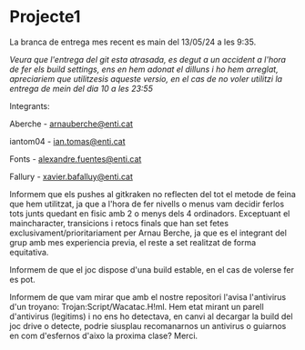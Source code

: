 # Projecte1

La branca de entrega mes recent es main del 13/05/24 a les 9:35.

*Veura que l'entrega del git esta atrasada, es degut a un accident a l'hora de fer els build settings, ens en hem adonat el dilluns i ho hem arreglat, apreciariem que utilitzesis aqueste versio, en el cas de no voler utilitzi la entrega de mein del dia 10 a les 23:55*

Integrants:

  Aberche - arnauberche@enti.cat
  
  iantom04 - ian.tomas@enti.cat
  
  Fonts - alexandre.fuentes@enti.cat
  
  Fallury - xavier.bafalluy@enti.cat


Informem que els pushes al gitkraken no reflecten del tot el metode de feina que hem utilitzat, ja que a l'hora de fer nivells o menus vam decidir ferlos tots junts quedant en fisic amb 2 o menys dels 4 ordinadors.
Exceptuant el maincharacter, transicions i retocs finals que han set fetes exclusivament/prioritariament per Arnau Berche, ja que es el integrant del grup amb mes experiencia previa, el reste a set realitzat de forma equitativa.

Informem de que el joc dispose d'una build estable, en el cas de volerse fer es pot.

Informem de que vam mirar que amb el nostre repositori l'avisa l'antivirus d'un troyano: Trojan:Script/Wacatac.H!ml. Hem etat mirant un parell d'antivirus (legitims) i no ens ho detectava, en canvi al decargar la build del joc drive o detecte, podrie siusplau recomanarnos un antivirus o guiarnos en com d'esfernos d'aixo la proxima clase? Merci.
